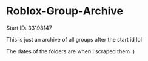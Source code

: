 # Roblox-Group-Archive

Start ID: 33198147

This is just an archive of all groups after the start id lol

The dates of the folders are when i scraped them :)
